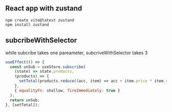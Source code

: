 ## React app with zustand

```console
npm create vite@latest zustand
npm install zustand
```

## subcribeWithSelector

while subcribe takes one pareameter, subcriveWithSelector takes 3

```javascript
useEffect(() => {
  const unSub = useStore.subscribe(
    (state) => state.products,
    (products) => {
      setTotal(products.reduce((acc, item) => acc + item.price * item.qty, 0));
    },
    { equalityFn: shallow, fireImmediately: true }
  );
  return unSub;
}, [setTotal]);
```
